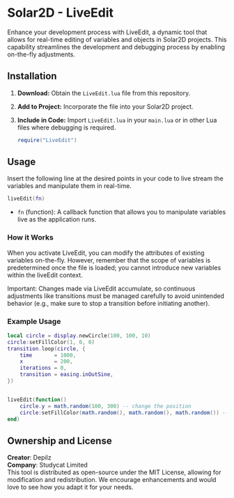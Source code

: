 # Solar2D - LiveEdit

Enhance your development process with LiveEdit, a dynamic tool that allows for real-time editing of variables and objects in Solar2D projects. This capability streamlines the development and debugging process by enabling on-the-fly adjustments.

## Installation

1. **Download:** Obtain the `LiveEdit.lua` file from this repository.
2. **Add to Project:** Incorporate the file into your Solar2D project.
3. **Include in Code:** Import `LiveEdit.lua` in your `main.lua` or in other Lua files where debugging is required.

    ```lua
    require("LiveEdit")
    ```

## Usage

Insert the following line at the desired points in your code to live stream the variables and manipulate them in real-time.

```lua
liveEdit(fn)
```

- `fn` (function): A callback function that allows you to manipulate variables live as the application runs.

### How it Works

When you activate LiveEdit, you can modify the attributes of existing variables on-the-fly. However, remember that the scope of variables is predetermined once the file is loaded; you cannot introduce new variables within the liveEdit context.

Important: Changes made via LiveEdit accumulate, so continuous adjustments like transitions must be managed carefully to avoid unintended behavior (e.g., make sure to stop a transition before initiating another).

### Example Usage

```lua
local circle = display.newCircle(100, 100, 10)
circle:setFillColor(1, 0, 0)
transition.loop(circle, {
    time       = 1000,
    x          = 200,
    iterations = 0,
    transition = easing.inOutSine,
})


liveEdit(function()
    circle.y = math.random(100, 300) -- change the position
    circle:setFillColor(math.random(), math.random(), math.random()) -- change the color
end)
```

## Ownership and License

**Creator**: Depilz  
**Company**: Studycat Limited  
This tool is distributed as open-source under the MIT License, allowing for modification and redistribution. We encourage enhancements and would love to see how you adapt it for your needs.
